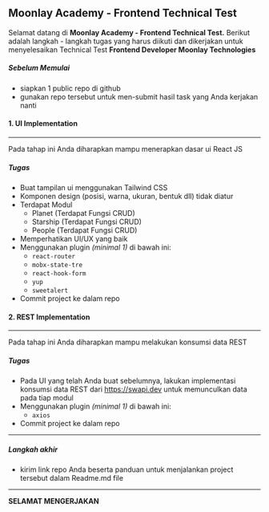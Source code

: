 
## Moonlay Academy - Frontend Technical Test

Selamat datang di **Moonlay Academy - Frontend Technical Test.**
Berikut adalah langkah - langkah tugas yang harus diikuti dan dikerjakan untuk menyelesaikan Technical Test **Frontend Developer Moonlay Technologies**
##### Sebelum Memulai
- siapkan 1 public repo di github
- gunakan repo tersebut untuk men-submit hasil task yang Anda kerjakan nanti

#### 1. UI Implementation
------------
Pada tahap ini Anda diharapkan mampu menerapkan dasar ui React JS
##### Tugas
- Buat tampilan ui menggunakan Tailwind CSS
- Komponen design (posisi, warna, ukuran, bentuk dll) tidak diatur
- Terdapat Modul
    - Planet (Terdapat Fungsi CRUD)
    - Starship (Terdapat Fungsi CRUD)
    - People (Terdapat Fungsi CRUD)
- Memperhatikan UI/UX yang baik
- Menggunakan plugin _(minimal 1)_ di bawah ini:
    - `react-router`
    - `mobx-state-tre`
    - `react-hook-form`
    - `yup`
    - `sweetalert`
- Commit project ke dalam repo

#### 2. REST Implementation
------------
Pada tahap ini Anda diharapkan mampu melakukan konsumsi data REST
##### Tugas
- Pada UI yang telah Anda buat sebelumnya, lakukan implementasi konsumsi data REST dari https://swapi.dev untuk memunculkan data pada tiap modul
- Menggunakan plugin _(minimal 1)_ di bawah ini:
    - `axios`
- Commit project ke dalam repo

------------
##### Langkah akhir
- kirim link repo Anda beserta panduan untuk menjalankan project tersebut dalam Readme.md file

------------
**SELAMAT MENGERJAKAN**
